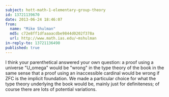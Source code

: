 ```yaml
---
subject: hott-math-1-elementary-group-theory
id: 13721139670
date: 2013-06-24 18:46:07
from:
  name: "Mike Shulman"
  md5: c72e8ff1dfaaaacdbe9844d0202f378a
  url: http://www.math.ias.edu/~mshulman
in-reply-to: 13721136490
published: true
---
```

I think your parenthetical answered your own question: a proof using a universe "U_omega" would be "wrong" in the type theory of the book in the same sense that a proof using an inaccessible cardinal would be wrong if ZFC is the implicit foundation. We made a particular choice for what the type theory underlying the book would be, mainly just for definiteness; of course there are lots of potential variations.
